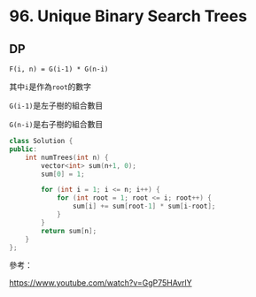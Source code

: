 # 96. Unique Binary Search Trees

## DP

```F(i, n) = G(i-1) * G(n-i)```

其中```i```是作為```root```的數字

```G(i-1)```是左子樹的組合數目

```G(n-i)```是右子樹的組合數目

```cpp
class Solution {
public:
    int numTrees(int n) {
        vector<int> sum(n+1, 0);
        sum[0] = 1;

        for (int i = 1; i <= n; i++) {
            for (int root = 1; root <= i; root++) {
                sum[i] += sum[root-1] * sum[i-root];
            }
        }
        return sum[n];
    }
};
```

參考：

https://www.youtube.com/watch?v=GgP75HAvrlY
